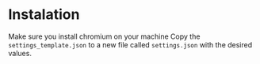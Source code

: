 # Instalation
Make sure you install chromium on your machine
Copy the `settings_template.json` to a new file called `settings.json` with the desired values.
